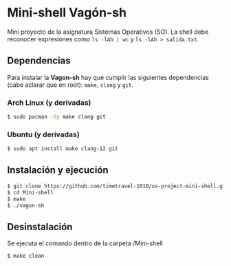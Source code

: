 # Mini-shell **Vagón-sh**
Mini proyecto de  la asignatura Sistemas Operativos (SO). La shell debe reconocer expresiones como `ls -lAh | wc` y `ls -lAh > salida.txt`.

## Dependencias
Para instalar la **Vagon-sh** hay que cumplir las siguientes dependencias (cabe aclarar que en root): `make`, `clang` y `git`.

### Arch Linux (y derivadas)
~~~sh
$ sudo pacman -Sy make clang git
~~~

### Ubuntu (y derivadas)
~~~sh
$ sudo apt install make clang-12 git
~~~

## Instalación y ejecución
~~~sh
$ git clone https://github.com/timetravel-1010/os-project-mini-shell.git
$ cd Mini-shell
$ make
$ ./vagon-sh
~~~

## Desinstalación
Se ejecuta el comando dentro de la carpeta /Mini-shell

~~~sh
$ make clean
~~~
